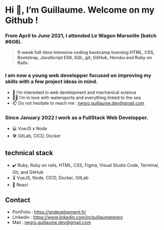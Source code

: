 # Hi 👋, I’m Guillaume. Welcome on my Github !

### From April to June 2021, I attended Le Wagon Marseille (batch #608).
>**9-week full-time intensive coding bootcamp learning HTML, CSS, Bootstrap, JavaScript ES6,
SQL, git, GitHub, Heroku and Ruby on Rails.**

### I am now a young web developper focused on improving my skills with a few project ideas in mind.
- 👀 I’m interested in web development and mechanical science
- 🏄‍♂️ I’m in love with watersports and everything linked to the sea
- 📫 Do not hesitate to reach me : negro.guillaume.dev@gmail.com

### Since January 2022 I work as a FullStack Web Developper.
- 💻 VueJS x Node
- 🛠️ GitLab, CICD, Docker

## technical stack

- ✔️ Ruby, Ruby on rails, HTML, CSS, Figma, Visual Studio Code,  Terminal,  Git, and GitHub
- ⏳ VueJS, Node, CICD, Docker, GitLab
- 👀 React

## Contact

- PortFolio : https://gndevelopment.fr/
- Linkedin : https://www.linkedin.com/in/guillaumenegro
- Mail : negro.guillaume.dev@gmail.com

<!---
GN13008/GN13008 is a ✨ special ✨ repository because its `README.md` (this file) appears on your GitHub profile.
You can click the Preview link to take a look at your changes.
--->

